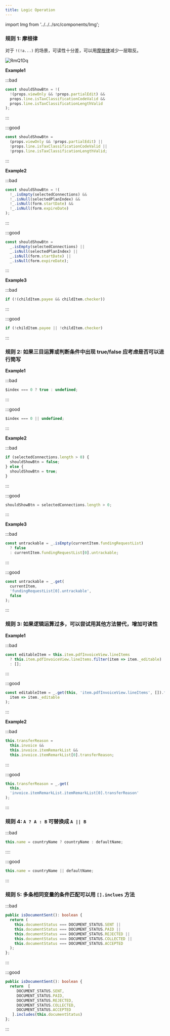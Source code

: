 ```yaml
---
title: Logic Operation
---
```


import Img from '../../../src/components/Img';

### 规则 1: 摩根律

对于 `!(!a...)` 的场景，可读性十分差，可以用[摩根律](https://en.wikipedia.org/wiki/De_Morgan%27s_laws)减少一层取反。

<Img w="180" src='https://cosmos-x.oss-cn-hangzhou.aliyuncs.com/RmQ1Dq.png' alt='RmQ1Dq'/>

**Example1**

:::bad

```js
const shouldShowBtn = !(
  !(props.viewOnly && !props.partialEdit) &&
  props.line.isTaxClassificationCodeValid &&
  props.line.isTaxClassificationLengthValid
);
```

:::

:::good

```js
const shouldShowBtn =
  (props.viewOnly && !props.partialEdit) ||
  !props.line.isTaxClassificationCodeValid ||
  !props.line.isTaxClassificationLengthValid;
```

:::

**Example2**

:::bad

```js
const shouldShowBtn = !(
  !_.isEmpty(selectedConnections) &&
  !_.isNull(selectedPlanIndex) &&
  !_.isNull(form.startDate) &&
  !_.isNull(form.expireDate)
);
```

:::

:::good

```js
const shouldShowBtn =
  _.isEmpty(selectedConnections) ||
  _.isNull(selectedPlanIndex) ||
  _.isNull(form.startDate) ||
  _.isNull(form.expireDate);
```

:::

**Example3**

:::bad

```js
if (!(childItem.payee && childItem.checker))
```

:::

:::good

```js
if (!childItem.payee || !childItem.checker)
```

:::

### 规则 2: 如果三目运算或判断条件中出现 true/false 应考虑是否可以进行简写

**Example1**

:::bad

```js
$index === 0 ? true : undefined;
```

:::

:::good

```js
$index === 0 || undefined;
```

:::

**Example2**

:::bad

```js
if (selectedConnections.length > 0) {
  shouldShowBtn = false;
} else {
  shouldShowBtn = true;
}
```

:::

:::good

```js
shouldShowBtn = selectedConnections.length > 0;
```

:::

**Example3**

:::bad

```js
const untrackable = _.isEmpty(currentItem.fundingRequestList)
  ? false
  : currentItem.fundingRequestList[0].untrackable;
```

:::

:::good

```js
const untrackable = _.get(
  currentItem,
  'fundingRequestList[0].untrackable',
  false
);
```

:::

### 规则 3: 如果逻辑运算过多，可以尝试用其他方法替代，增加可读性

**Example1**

:::bad

```js
const editableItem = this.item.pdfInvoiceView.lineItems
  ? this.item.pdfInvoiceView.lineItems.filter(item => item._editable)
  : [];
```

:::

:::good

```js
const editableItem = _.get(this, 'item.pdfInvoiceView.lineItems', []).filter(
  item => item._editable
);
```

:::

**Example2**

:::bad

```js
this.transferReason =
  this.invoice &&
  this.invoice.itemRemarkList &&
  this.invoice.itemRemarkList[0].transferReason;
```

:::

:::good

```js
this.transferReason = _.get(
  this,
  'invoice.itemRemarkList.itemRemarkList[0].transferReason'
);
```

:::

### 规则 4: `A ? A : B` 可替换成 `A || B`

:::bad

```js
this.name = countryName ? countryName : defaultName;
```

::::

:::good

```js
this.name = countryName || defaultName;
```

:::

### 规则 5: 多条相同变量的条件匹配可以用 `[].inclues` 方法

:::bad

```ts
public isDocumentSent(): boolean {
  return (
    this.documentStatus === DOCUMENT_STATUS.SENT ||
    this.documentStatus === DOCUMENT_STATUS.PAID ||
    this.documentStatus === DOCUMENT_STATUS.REJECTED ||
    this.documentStatus === DOCUMENT_STATUS.COLLECTED ||
    this.documentStatus === DOCUMENT_STATUS.ACCEPTED
  );
};
```

:::

:::good

```ts
public isDocumentSent(): boolean {
  return  [
     DOCUMENT_STATUS.SENT,
     DOCUMENT_STATUS.PAID,
     DOCUMENT_STATUS.REJECTED,
     DOCUMENT_STATUS.COLLECTED,
     DOCUMENT_STATUS.ACCEPTED
   ].includes(this.documentStatus)
};
```

:::
